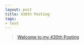 ```yaml
---
layout: post
title: 430th Posting
tags: 
- text
---
```


> [Welcome to my 430th Posting](https://janghan-kor.tistory.com/1647)
